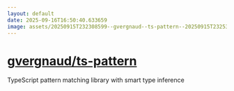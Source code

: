 ```yaml
---
layout: default
date: 2025-09-16T16:50:40.633659
image: assets/20250915T232308599--gvergnaud--ts-pattern--20250915T232531020--cropped.png
---
```


# [gvergnaud/ts-pattern](https://github.com/gvergnaud/ts-pattern)

TypeScript pattern matching library with smart type inference

